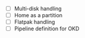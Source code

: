 - [ ] Multi-disk handling
- [ ] Home as a partition
- [ ] Flatpak handling
- [ ] Pipeline definition for OKD
